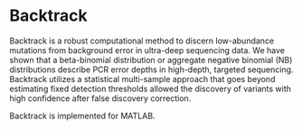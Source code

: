 # Backtrack
Backtrack is a robust computational method to discern low-abundance mutations from background error in ultra-deep sequencing data. We have shown that a beta-binomial distribution or aggregate negative binomial (NB) distributions describe PCR error depths in high-depth, targeted sequencing.  Backtrack utilizes a statistical multi-sample approach that goes beyond estimating fixed detection thresholds allowed the discovery of variants with high confidence after false discovery correction. 

Backtrack is implemented for MATLAB.
